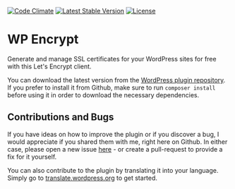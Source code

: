 [![Code Climate](https://codeclimate.com/github/felixarntz/wp-encrypt/badges/gpa.svg)](https://codeclimate.com/github/felixarntz/wp-encrypt)
[![Latest Stable Version](https://poser.pugx.org/felixarntz/wp-encrypt/version)](https://packagist.org/packages/felixarntz/wp-encrypt)
[![License](https://poser.pugx.org/felixarntz/wp-encrypt/license)](https://packagist.org/packages/felixarntz/wp-encrypt)

WP Encrypt
==========

Generate and manage SSL certificates for your WordPress sites for free with this Let's Encrypt client.

You can download the latest version from the [WordPress plugin repository](http://wordpress.org/plugins/wp-encrypt/). If you prefer to install it from Github, make sure to run `composer install` before using it in order to download the necessary dependencies.

Contributions and Bugs
----------------------

If you have ideas on how to improve the plugin or if you discover a bug, I would appreciate if you shared them with me, right here on Github. In either case, please open a new issue [here](https://github.com/felixarntz/wp-encrypt/issues/new) - or create a pull-request to provide a fix for it yourself.

You can also contribute to the plugin by translating it into your language. Simply go to [translate.wordpress.org](https://translate.wordpress.org/projects/wp-plugins/wp-encrypt) to get started.
